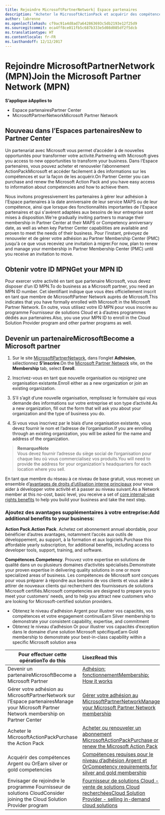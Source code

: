 ```yaml
---
title: Rejoindre MicrosoftPartnerNetwork| Espace partenaires
description: "Acheter le MicrosoftActionPack et acquérir des compétences dans l’Espace partenaires"
author: labrenne
ms.openlocfilehash: cf9ac91a4d8ad7a642863693c5db2193e12f25d9
ms.sourcegitcommit: eca4ff8ce011fb5c687b333e5d08d085df2f5dcb
ms.translationtype: HT
ms.contentlocale: fr-FR
ms.lasthandoff: 12/12/2017
---
```

# <a name="join-the-microsoft-partner-network-mpn"></a><span data-ttu-id="f6427-103">Rejoindre MicrosoftPartnerNetwork (MPN)</span><span class="sxs-lookup"><span data-stu-id="f6427-103">Join the Microsoft Partner Network (MPN)</span></span>

**<span data-ttu-id="f6427-104">S’applique à</span><span class="sxs-lookup"><span data-stu-id="f6427-104">Applies to</span></span>**

-  <span data-ttu-id="f6427-105">Espace partenaires</span><span class="sxs-lookup"><span data-stu-id="f6427-105">Partner Center</span></span>
-  <span data-ttu-id="f6427-106">MicrosoftPartnerNetwork</span><span class="sxs-lookup"><span data-stu-id="f6427-106">Microsoft Partner Network</span></span>

## <a name="new-to-partner-center"></a><span data-ttu-id="f6427-107">Nouveau dans l’Espaces partenaires</span><span class="sxs-lookup"><span data-stu-id="f6427-107">New to Partner Center</span></span>

 <span data-ttu-id="f6427-108">Un partenariat avec Microsoft vous permet d’accéder à de nouvelles opportunités pour transformer votre activité.</span><span class="sxs-lookup"><span data-stu-id="f6427-108">Partnering with Microsoft gives you access to new opportunities to transform your business.</span></span> <span data-ttu-id="f6427-109">Dans l’Espace partenaires, vous pouvez acheter et renouveler l’abonnement ActionPackMicrosoft et accéder facilement à des informations sur les compétences et sur la façon de les acquérir.</span><span class="sxs-lookup"><span data-stu-id="f6427-109">On Partner Center you can purchase and renew the Microsoft Action Pack and you have easy access to information about competencies and how to achieve them.</span></span>

 <span data-ttu-id="f6427-110">Nous invitons progressivement les partenaires à gérer leur adhésion à l'Espace partenaires à la date anniversaire de leur service MAPS ou de leur compétence, ainsi que lorsque des fonctionnalités importantes de l'Espace partenaires et qui s'avèrent adaptées aux besoins de leur entreprise sont mises à disposition.</span><span class="sxs-lookup"><span data-stu-id="f6427-110">We're gradually inviting partners to manage their membership in Partner Center at their MAPS or Competency anniversary date, as well as when key Partner Center capabilities are available and proven to meet the needs of their business.</span></span>  <span data-ttu-id="f6427-111">Pour l’instant, prévoyez de renouveler et de gérer votre adhésion au Partner Membership Center (PMC) jusqu'à ce que vous receviez une invitation à migrer.</span><span class="sxs-lookup"><span data-stu-id="f6427-111">For now, plan to renew and manage your membership in Partner Membership Center (PMC) until you receive an invitation to move.</span></span>

## <a name="get-your-mpn-id"></a><span data-ttu-id="f6427-112">Obtenir votre ID MPN</span><span class="sxs-lookup"><span data-stu-id="f6427-112">Get your MPN ID</span></span>

<span data-ttu-id="f6427-113">Pour exercer votre activité en tant que partenaire Microsoft, vous devez disposer d’un ID MPN.</span><span class="sxs-lookup"><span data-stu-id="f6427-113">To do business as a Microsoft partner, you need an MPN ID number.</span></span> <span data-ttu-id="f6427-114">Cet identifiant indique que vous êtes officiellement inscrit en tant que membre de MicrosoftPartner Network auprès de Microsoft.</span><span class="sxs-lookup"><span data-stu-id="f6427-114">This indicates that you have formally enrolled with Microsoft in the Microsoft Partner Network.</span></span> <span data-ttu-id="f6427-115">En outre, vous utilisez votre ID MPN pour vous inscrire au programme Fournisseur de solutions Cloud et à d’autres programmes dédiés aux partenaires.</span><span class="sxs-lookup"><span data-stu-id="f6427-115">Also, you use your MPN ID to enroll in the Cloud Solution Provider program and other partner programs as well.</span></span>  

## <a name="become-a-microsoft-partner"></a><span data-ttu-id="f6427-116">Devenir un partenaireMicrosoft</span><span class="sxs-lookup"><span data-stu-id="f6427-116">Become a Microsoft partner</span></span>

1.  <span data-ttu-id="f6427-117">Sur le site [MicrosoftPartnerNetwork](https://partner.microsoft.com/en-us/membership), dans l’onglet **Adhésion**, sélectionnez **S’inscrire**.</span><span class="sxs-lookup"><span data-stu-id="f6427-117">On the [Microsoft Partner Network](https://partner.microsoft.com/en-us/membership) site, on the **Membership** tab, select **Enroll**.</span></span> 

2.  <span data-ttu-id="f6427-118">Inscrivez-vous en tant que nouvelle organisation ou rejoignez une organisation existante.</span><span class="sxs-lookup"><span data-stu-id="f6427-118">Enroll either as a new organization or join an existing organization.</span></span>

3.  <span data-ttu-id="f6427-119">S’il s’agit d’une nouvelle organisation, remplissez le formulaire qui vous demande des informations sur votre entreprise et son type d’activité.</span><span class="sxs-lookup"><span data-stu-id="f6427-119">As a new organization, fill out the form that will ask you about your organization and the type of business you do.</span></span>

4.  <span data-ttu-id="f6427-120">Si vous vous inscrivez par le biais d’une organisation existante, vous devez fournir le nom et l’adresse de l’organisation.</span><span class="sxs-lookup"><span data-stu-id="f6427-120">If you are enrolling through an existing organization, you will be asked for the name and address of the organization.</span></span>

>**<span data-ttu-id="f6427-121">Remarque</span><span class="sxs-lookup"><span data-stu-id="f6427-121">Note</span></span>**<br> <span data-ttu-id="f6427-122">Vous devez fournir l’adresse du siège social de l’organisation pour chaque lieu où vous commercialisez vos produits.</span><span class="sxs-lookup"><span data-stu-id="f6427-122">You will need to provide the address for your organization's headquarters for each location where you sell.</span></span>

<span data-ttu-id="f6427-123">En tant que membre du réseau à ce niveau de base gratuit, vous recevez un ensemble d’[avantages de droits d’utilisation interne principaux](https://partner.microsoft.com/membership/core-benefits) pour vous aider à développer votre activité et à passer au niveau suivant.</span><span class="sxs-lookup"><span data-stu-id="f6427-123">As a Network member at this no-cost, basic level, you receive a set of [core internal-use rights benefits](https://partner.microsoft.com/membership/core-benefits) to help you build your business and take the next step.</span></span> 

### <a name="add-additional-benefits-to-your-business"></a><span data-ttu-id="f6427-124">Ajoutez des avantages supplémentaires à votre entreprise:</span><span class="sxs-lookup"><span data-stu-id="f6427-124">Add additional benefits to your business:</span></span> 

<span data-ttu-id="f6427-125">**Action Pack**.</span><span class="sxs-lookup"><span data-stu-id="f6427-125">**Action Pack**.</span></span> <span data-ttu-id="f6427-126">Achetez cet abonnement annuel abordable, pour bénéficier d’autres avantages, notamment l’accès aux outils de développement, au support, à la formation et aux logiciels.</span><span class="sxs-lookup"><span data-stu-id="f6427-126">Purchase this affordable yearly subscription, for additional benefits, including access to developer tools, support, training, and software.</span></span>

<span data-ttu-id="f6427-127">**Compétences**.</span><span class="sxs-lookup"><span data-stu-id="f6427-127">**Competency**.</span></span> <span data-ttu-id="f6427-128">Prouvez votre expertise en solutions de qualité dans un ou plusieurs domaines d’activités spécialisés.</span><span class="sxs-lookup"><span data-stu-id="f6427-128">Demonstrate your proven expertise in delivering quality solutions in one or more specialized areas of business.</span></span> <span data-ttu-id="f6427-129">Les compétences de Microsoft sont conçues pour vous préparer à répondre aux besoins de vos clients et vous aider à attirer de nouveaux clients qui recherchent des fournisseurs de solutions Microsoft certifiés.</span><span class="sxs-lookup"><span data-stu-id="f6427-129">Microsoft competencies are designed to prepare you to meet your customers’ needs, and to help you attract new customers who are looking for Microsoft-certified solution providers.</span></span> 

- <span data-ttu-id="f6427-130">Obtenez le niveau d'adhésion Argent pour illustrer vos capacités, vos compétences et votre engagement continus</span><span class="sxs-lookup"><span data-stu-id="f6427-130">Earn Silver membership to demonstrate your consistent capability, expertise, and commitment</span></span>
- <span data-ttu-id="f6427-131">Obtenez le niveau d’adhésion Or pour illustrer vos capacités d’exception dans le domaine d’une solution Microsoft spécifique</span><span class="sxs-lookup"><span data-stu-id="f6427-131">Earn Gold membership to demonstrate your best-in-class capability within a specific Microsoft solution area</span></span>

|**<span data-ttu-id="f6427-132">Pour effectuer cette opération</span><span class="sxs-lookup"><span data-stu-id="f6427-132">To do this</span></span>**   |**<span data-ttu-id="f6427-133">Lisez</span><span class="sxs-lookup"><span data-stu-id="f6427-133">Read this</span></span>**   |
|------------------|:---------------|
|<span data-ttu-id="f6427-134">Devenir un partenaireMicrosoft</span><span class="sxs-lookup"><span data-stu-id="f6427-134">Become a Microsoft Partner</span></span>|[<span data-ttu-id="f6427-135">Adhésion: fonctionnement</span><span class="sxs-lookup"><span data-stu-id="f6427-135">Membership: How it works</span></span>](https://partner.microsoft.com/membership/how-it-works)|
<span data-ttu-id="f6427-136">Gérer votre adhésion au MicrosoftPartnerNetwork sur l’Espace partenaires</span><span class="sxs-lookup"><span data-stu-id="f6427-136">Manage your Microsoft Partner Network membership on Partner Center</span></span>   |[<span data-ttu-id="f6427-137">Gérer votre adhésion au MicrosoftPartnerNetwork</span><span class="sxs-lookup"><span data-stu-id="f6427-137">Manage your Microsoft Partner Network membership</span></span>](mpn-overview.md)
|<span data-ttu-id="f6427-138">Acheter le MicrosoftActionPack</span><span class="sxs-lookup"><span data-stu-id="f6427-138">Purchase the Action Pack</span></span>   |[<span data-ttu-id="f6427-139">Acheter ou renouveler un abonnement MicrosoftActionPack</span><span class="sxs-lookup"><span data-stu-id="f6427-139">Purchase or renew the Microsoft Action Pack</span></span>](https://msdn.microsoft.com/partner-center/mpn-get-action-pack)|
|<span data-ttu-id="f6427-140">Acquérir des compétences Argent ou Or</span><span class="sxs-lookup"><span data-stu-id="f6427-140">Earn silver or gold competencies</span></span>   |[<span data-ttu-id="f6427-141">Compétences requises pour le niveau d’adhésion Argent et Or</span><span class="sxs-lookup"><span data-stu-id="f6427-141">Competency requirements for silver and gold membership</span></span>](https://msdn.microsoft.com/en-us/partner-center/learn-about-competencies)|
|<span data-ttu-id="f6427-142">Envisager de rejoindre le programme Fournisseur de solutions Cloud</span><span class="sxs-lookup"><span data-stu-id="f6427-142">Consider joining the Cloud Solution Provider program</span></span>|[<span data-ttu-id="f6427-143">Fournisseur de solutions Cloud - vente de solutions Cloud recherchées</span><span class="sxs-lookup"><span data-stu-id="f6427-143">Cloud Solution Provider - selling in-demand cloud solutions</span></span>](csp-overview.md)|
